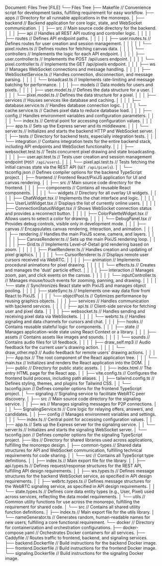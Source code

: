 Document: Files Tree [FILE]
  └── Files Tree
      ├── Makefile                                // Convenience script for development tasks, fulfilling requirement for easy workflow.
      ├── apps                                    // Directory for all runnable applications in the monorepo.
      │   ├── backend                             // Backend application for core logic, state, and WebSocket communication.
      │   │   ├── src                             // Main source code directory for the backend.
      │   │   │   ├── api                         // Handles all REST API routing and controller logic.
      │   │   │   │   ├── routes                  // Defines API endpoint paths.
      │   │   │   │   │   ├── user.routes.ts      // Defines routes for user creation and session management.
      │   │   │   │   │   └── pixel.routes.ts     // Defines routes for fetching canvas data.
      │   │   │   │   └── controllers             // Implements the logic for each API endpoint.
      │   │   │   │       ├── user.controller.ts     // Implements the POST /api/users endpoint.
      │   │   │   │       └── pixel.controller.ts     // Implements the GET /api/pixels endpoint.
      │   │   │   ├── ws                          // Manages WebSocket connections and message handling.
      │   │   │   │   ├── WebSocketService.ts     // Handles connection, disconnection, and message parsing.
      │   │   │   │   └── broadcast.ts            // Implements rate-limiting and message batching for performance.
      │   │   │   ├── models                      // Data models for users and pixels.
      │   │   │   │   ├── user.model.ts           // Defines the data structure for a user.
      │   │   │   │   └── pixel.model.ts          // Defines the data structure for a pixel.
      │   │   │   ├── services                    // Houses services like database and caching.
      │   │   │   │   ├── database.service.ts     // Handles database connection logic.
      │   │   │   │   └── cache.service.ts        // Caches pixel data to reduce database load.
      │   │   │   ├── config                      // Handles environment variables and configuration parameters.
      │   │   │   │   └── index.ts                // Central point for accessing configuration values.
      │   │   │   ├── app.ts                      // Sets up the Express server and its middleware.
      │   │   │   └── server.ts                   // Initializes and starts the backend HTTP and WebSocket server.
      │   │   ├── tests                           // Directory for backend tests, especially integration tests.
      │   │   │   └── integration                 // Contains integration tests for the entire backend stack, including API endpoints and WebSocket functionality.
      │   │   │       ├── websocket.test.ts       // Tests concurrent pixel drawing and state broadcasting.
      │   │   │       ├── user.api.test.ts        // Tests user creation and session management endpoint (`POST /api/users`).
      │   │   │       └── pixel.api.test.ts       // Tests fetching the initial canvas state via the REST API (`GET /api/pixels`).
      │   │   └── tsconfig.json                   // Defines compiler options for the backend TypeScript project.
      │   ├── frontend                            // Frontend React/PixiJS application for UI and canvas rendering.
      │   │   ├── src                             // Main source code directory for the frontend.
      │   │   │   ├── components                  // Contains all reusable React components.
      │   │   │   │   └── widgets                 // Directory for all overlay UI widgets.
      │   │   │   │       ├── ChatWidget.tsx      // Implements the chat interface and logic.
      │   │   │   │       ├── UserListWidget.tsx     // Displays the list of currently online users.
      │   │   │   │       ├── ConnectionStatusWidget.tsx     // Shows WebSocket connection status and provides a reconnect button.
      │   │   │   │       ├── ColorPaletteWidget.tsx     // Allows users to select a color for drawing.
      │   │   │   │       └── DebugPanel.tsx      // Provides debug controls, visible only in development mode.
      │   │   │   ├── canvas                      // Encapsulates canvas rendering, interaction, and animation.
      │   │   │   │   ├── rendering               // Handles the main PixiJS scene, camera, and layers.
      │   │   │   │   │   ├── CanvasRenderer.ts     // Sets up the main PixiJS rendering loop.
      │   │   │   │   │   ├── Grid.ts             // Implements Level-of-Detail grid rendering based on zoom.
      │   │   │   │   │   ├── PixelRenderer.ts     // Handles creation and updating of pixel graphics.
      │   │   │   │   │   └── CursorRenderer.ts     // Displays remote user cursors received via WebRTC.
      │   │   │   │   ├── animation               // Implements procedural animations for pixel drawing.
      │   │   │   │   │   └── effects.ts          // Creates and manages the 'dust' particle effect.
      │   │   │   │   ├── interaction             // Manages zoom, pan, and click events on the canvas.
      │   │   │   │   │   └── inputController.ts     // Manages mouse/touch events for zooming, panning, and drawing.
      │   │   │   │   └── state                   // Synchronizes React state with PixiJS and manages object pooling.
      │   │   │   │       ├── stateSync.ts        // Implements one-way data flow from React to PixiJS.
      │   │   │   │       └── objectPool.ts       // Optimizes performance by reusing graphics objects.
      │   │   │   ├── services                    // Handles communication with backend services.
      │   │   │   │   ├── api.ts                  // Client-side service for fetching user and pixel data.
      │   │   │   │   ├── websocket.ts            // Handles sending and receiving pixel data via WebSockets.
      │   │   │   │   └── webrtc.ts               // Handles signaling and data channels for cursors and chat.
      │   │   │   ├── hooks                       // Contains reusable stateful logic for components.
      │   │   │   ├── state                       // Manages application-wide state using React Context or a library.
      │   │   │   ├── assets                      // Contains assets like images and sounds.
      │   │   │   │   └── sounds                  // Contains audio files for UI feedback.
      │   │   │   │       ├── draw_self.mp3       // Audio feedback for the current user's drawing action.
      │   │   │   │       └── draw_other.mp3      // Audio feedback for remote users' drawing actions.
      │   │   │   ├── App.tsx                     // The root component of the React application tree.
      │   │   │   └── main.tsx                    // Initializes and renders the React application into the DOM.
      │   │   ├── public                          // Directory for public static assets.
      │   │   ├── index.html                      // The entry HTML page for the React app.
      │   │   ├── vite.config.ts                  // Configures the frontend build process, including path aliases.
      │   │   ├── tailwind.config.ts              // Defines styling, themes, and plugins for Tailwind CSS.
      │   │   └── tsconfig.json                   // Defines compiler options for the frontend TypeScript project.
      │   └── signaling                           // Signaling service to facilitate WebRTC peer discovery.
      │       ├── src                             // Main source code directory for the signaling service.
      │       │   ├── ws                          // Manages signaling messages for P2P connections.
      │       │   │   └── SignalingService.ts     // Core logic for relaying offers, answers, and candidates.
      │       │   ├── config                      // Manages environment variables and settings.
      │       │   │   └── index.ts                // Central point for accessing configuration values.
      │       │   ├── app.ts                      // Sets up the Express server for the signaling service.
      │       │   └── server.ts                   // Initializes and starts the signaling WebSocket server.
      │       └── tsconfig.json                   // Defines compiler options for the signaling TypeScript project.
      ├── libs                                    // Directory for shared libraries used across applications, fulfilling the monorepo design.
      │   ├── common-types                        // Shared data structures for API and WebSocket communication, fulfilling technical requirements for code sharing.
      │   │   └── src                             // Contains all TypeScript type definitions.
      │   │       ├── index.ts                    // Main export file for the library.
      │   │       ├── api.types.ts                // Defines request/response structures for the REST API, fulfilling API design requirements.
      │   │       ├── ws.types.ts                 // Defines message structures for the backend WebSocket service, as specified in API design requirements.
      │   │       ├── webrtc.types.ts             // Defines message structures for the WebRTC signaling service, as specified in API design requirements.
      │   │       └── state.types.ts              // Defines core data entity types (e.g., User, Pixel) used across services, reflecting the data model requirements.
      │   └── utils                               // Common utility functions for use across the monorepo, fulfilling the requirement for shared code.
      │       └── src                             // Contains all shared utility function definitions.
      │           ├── index.ts                    // Main export file for the utils library.
      │           └── nameGenerator.ts            // Generates random, human-readable names for new users, fulfilling a core functional requirement.
      └── docker                                  // Directory for containerization and orchestration configurations.
          ├── docker-compose.yaml                 // Orchestrates Docker containers for all services.
          ├── Caddyfile                           // Routes traffic to frontend, backend, and signaling services.
          ├── backend.Dockerfile                  // Build instructions for the backend Docker image.
          ├── frontend.Dockerfile                 // Build instructions for the frontend Docker image.
          └── signaling.Dockerfile                // Build instructions for the signaling Docker image.